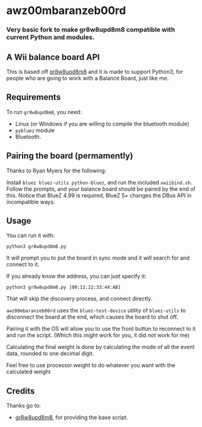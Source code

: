 # awz00mbaranzeb00rd
### Very basic fork to make gr8w8upd8m8 compatible with current Python and modules.

## A Wii balance board API

This is based off [gr8w8upd8m8](https://github.com/skorokithakis/gr8w8upd8m8/) and it is made to support Python3, for people who are going to work with a Balance Board, just like me.

## Requirements

To run `gr8w8upd8m8`, you need:
* Linux (or Windows if you are willing to compile the bluetooth module)
* `pybluez` module
* Bluetooth.

## Pairing the board (permamently)

Thanks to Ryan Myers for the following:

Install `bluez bluez-utils python-bluez`, and run the included `xwiibind.sh`. Follow the prompts, and your balance
board should be paired by the end of this. Notice that BlueZ 4.99 is required, BlueZ 5+ changes the DBus API in
incompatible ways.

## Usage

You can run it with:

    python3 gr8w8upd8m8.py

It will prompt you to put the board in sync mode and it will search for and connect to it.

If you already know the address, you can just specify it:

    python3 gr8w8upd8m8.py [00:11:22:33:44:AB]

That will skip the discovery process, and connect directly.

`awz00mbaranzeb00rd` uses the `bluez-test-device` utility of `bluez-utils` to disconnect the board at the end, which causes
the board to shut off. 

Pairing it with the OS will allow you to use the front button to reconnect to it and run the
script. (Which this _might_ work for you, it did *not* work for me)

Calculating the final weight is done by calculating the mode of all the event data, rounded to one decimal digit.

Feel free to use processor.weight to do whatever you want with the calculated weight

## Credits

Thanks go to:

* [gr8w8upd8m8](https://github.com/skorokithakis/gr8w8upd8m8/), for providing the base script.

